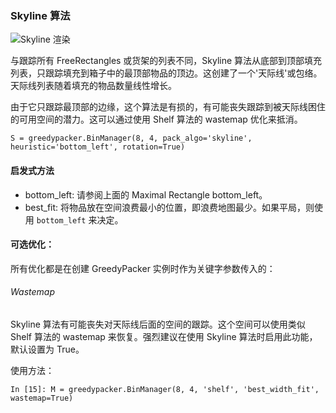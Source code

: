 ### Skyline 算法

  ![Skyline 渲染](https://raw.githubusercontent.com/ssbothwell/greedypacker/master/static/skylineAlgorithm-bottom_leftHeuristic.png)

  与跟踪所有 FreeRectangles 或货架的列表不同，Skyline 算法从底部到顶部填充列表，只跟踪填充到箱子中的最顶部物品的顶边。这创建了一个'天际线'或包络。天际线列表随着填充的物品数量线性增长。

由于它只跟踪最顶部的边缘，这个算法是有损的，有可能丧失跟踪到被天际线困住的可用空间的潜力。这可以通过使用 Shelf 算法的 wastemap 优化来抵消。

```
S = greedypacker.BinManager(8, 4, pack_algo='skyline', heuristic='bottom_left', rotation=True)
```

#### 启发式方法
* bottom_left:
  请参阅上面的 Maximal Rectangle bottom_left。
* best_fit:
  将物品放在空间浪费最小的位置，即浪费地图最少。如果平局，则使用 `bottom_left` 来决定。

#### 可选优化：

所有优化都是在创建 GreedyPacker 实例时作为关键字参数传入的：

###### Wastemap
Skyline 算法有可能丧失对天际线后面的空间的跟踪。这个空间可以使用类似 Shelf 算法的 wastemap 来恢复。强烈建议在使用 Skyline 算法时启用此功能，默认设置为 True。

使用方法：
```
In [15]: M = greedypacker.BinManager(8, 4, 'shelf', 'best_width_fit', wastemap=True)
```
